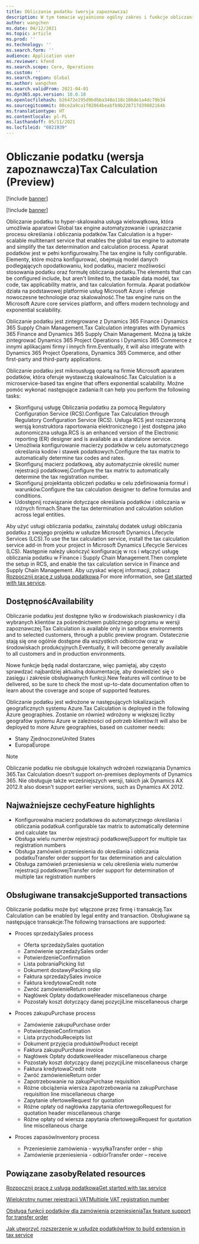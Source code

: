 ```yaml
---
title: Obliczanie podatku (wersja zapoznawcza)
description: W tym temacie wyjaśniono ogólny zakres i funkcje obliczania podatku.
author: wangchen
ms.date: 04/12/2021
ms.topic: article
ms.prod: ''
ms.technology: ''
ms.search.form: ''
audience: Application user
ms.reviewer: kfend
ms.search.scope: Core, Operations
ms.custom: ''
ms.search.region: Global
ms.author: wangchen
ms.search.validFrom: 2021-04-01
ms.dyn365.ops.version: 10.0.18
ms.openlocfilehash: b26472e195d9bdbba340a118c106de1a4dc79b34
ms.sourcegitcommit: 08ce2a9ca1f02064beabfb9b228717d39882164b
ms.translationtype: HT
ms.contentlocale: pl-PL
ms.lasthandoff: 05/11/2021
ms.locfileid: "6021939"
---
```

# <a name="tax-calculation-preview"></a><span data-ttu-id="27674-103">Obliczanie podatku (wersja zapoznawcza)</span><span class="sxs-lookup"><span data-stu-id="27674-103">Tax Calculation (Preview)</span></span>

[!include [banner](../includes/banner.md)]

[!include [banner](../includes/preview-banner.md)]

<span data-ttu-id="27674-104">Obliczanie podatku to hyper-skalowalna usługa wielowątkowa, która umożliwia aparatowi Global tax engine automatyzowanie i upraszczanie procesu określania i obliczania podatków.</span><span class="sxs-lookup"><span data-stu-id="27674-104">Tax Calculation is a hyper-scalable multitenant service that enables the global tax engine to automate and simplify the tax determination and calculation process.</span></span> <span data-ttu-id="27674-105">Aparat podatków jest w pełni konfigurowalny.</span><span class="sxs-lookup"><span data-stu-id="27674-105">The tax engine is fully configurable.</span></span> <span data-ttu-id="27674-106">Elementy, które można konfigurować, obejmują model danych podlegających opodatkowaniu, kod podatku, macierz możliwości stosowania podatku oraz formułę obliczania podatku.</span><span class="sxs-lookup"><span data-stu-id="27674-106">The elements that can be configured include, but aren't limited to, the taxable data model, tax code, tax applicability matrix, and tax calculation formula.</span></span> <span data-ttu-id="27674-107">Aparat podatków działa na podstawowej platformie usług Microsoft Azure i oferuje nowoczesne technologie oraz skalowalność.</span><span class="sxs-lookup"><span data-stu-id="27674-107">The tax engine runs on the Microsoft Azure core services platform, and offers modern technology and exponential scalability.</span></span>

<span data-ttu-id="27674-108">Obliczanie podatku jest zintegrowane z Dynamics 365 Finance i Dynamics 365 Supply Chain Management.</span><span class="sxs-lookup"><span data-stu-id="27674-108">Tax Calculation integrates with Dynamics 365 Finance and Dynamics 365 Supply Chain Management.</span></span> <span data-ttu-id="27674-109">Można ją także zintegrować Dynamics 365 Project Operations i Dynamics 365 Commerce z innymi aplikacjami firmy i innych firm.</span><span class="sxs-lookup"><span data-stu-id="27674-109">Eventually, it will also integrate with Dynamics 365 Project Operations, Dynamics 365 Commerce, and other first-party and third-party applications.</span></span>

<span data-ttu-id="27674-110">Obliczanie podatku jest mikrousługą opartą na firmie Microsoft aparatem podatków, która oferuje wystawczą skalowalność.</span><span class="sxs-lookup"><span data-stu-id="27674-110">Tax Calculation is a microservice-based tax engine that offers exponential scalability.</span></span> <span data-ttu-id="27674-111">Możne pomóc wykonać następujące zadania:</span><span class="sxs-lookup"><span data-stu-id="27674-111">It can help you perform the following tasks:</span></span>

- <span data-ttu-id="27674-112">Skonfiguruj usługę Obliczania podatku za pomocą Regulatory Configuration Service (RCS).</span><span class="sxs-lookup"><span data-stu-id="27674-112">Configure Tax Calculation through Regulatory Configuration Service (RCS).</span></span> <span data-ttu-id="27674-113">Usługa RCS jest rozszerzoną wersją konstruktora raportowania elektronicznego i jest dostępna jako autonomiczna usługa.</span><span class="sxs-lookup"><span data-stu-id="27674-113">RCS is an enhanced version of the Electronic reporting (ER) designer and is available as a standalone service.</span></span>
- <span data-ttu-id="27674-114">Umożliwia konfigurowanie macierzy podatków w celu automatycznego określania kodów i stawek podatkowych.</span><span class="sxs-lookup"><span data-stu-id="27674-114">Configure the tax matrix to automatically determine tax codes and rates.</span></span>
- <span data-ttu-id="27674-115">Skonfiguruj macierz podatkową, aby automatycznie określić numer rejestracji podatkowej.</span><span class="sxs-lookup"><span data-stu-id="27674-115">Configure the tax matrix to automatically determine the tax registration number.</span></span>
- <span data-ttu-id="27674-116">Skonfiguruj projektanta obliczeń podatku w celu zdefiniowania formuł i warunków.</span><span class="sxs-lookup"><span data-stu-id="27674-116">Configure the tax calculation designer to define formulas and conditions.</span></span>
- <span data-ttu-id="27674-117">Udostępnij rozwiązanie dotyczące określania podatków i obliczania w różnych firmach.</span><span class="sxs-lookup"><span data-stu-id="27674-117">Share the tax determination and calculation solution across legal entities.</span></span>

<span data-ttu-id="27674-118">Aby użyć usługi obliczania podatku, zainstaluj dodatek usługi obliczania podatku z swojego projektu w usłudze Microsoft Dynamics Lifecycle Services (LCS).</span><span class="sxs-lookup"><span data-stu-id="27674-118">To use the tax calculation service, install the tax calculation service add-in from your project in Microsoft Dynamics Lifecycle Services (LCS).</span></span> <span data-ttu-id="27674-119">Następnie należy ukończyć konfigurację w rcs i włączyć usługę obliczania podatku w Finance i Supply Chain Management.</span><span class="sxs-lookup"><span data-stu-id="27674-119">Then complete the setup in RCS, and enable the tax calculation service in Finance and Supply Chain Management.</span></span> <span data-ttu-id="27674-120">Aby uzyskać więcej informacji, zobacz [Rozpocznij pracę z usługą podatkową](./global-get-started-with-tax-calculation-service.md).</span><span class="sxs-lookup"><span data-stu-id="27674-120">For more information, see [Get started with tax service](./global-get-started-with-tax-calculation-service.md).</span></span>

## <a name="availability"></a><span data-ttu-id="27674-121">Dostępność</span><span class="sxs-lookup"><span data-stu-id="27674-121">Availability</span></span>

<span data-ttu-id="27674-122">Obliczanie podatku jest dostępne tylko w środowiskach piaskownicy i dla wybranych klientów za pośrednictwem publicznego programu w wersji zapoznawczej.</span><span class="sxs-lookup"><span data-stu-id="27674-122">Tax Calculation is available only in sandbox environments and to selected customers, through a public preview program.</span></span> <span data-ttu-id="27674-123">Ostatecznie stają się one ogólnie dostępne dla wszystkich odbiorców oraz w środowiskach produkcyjnych.</span><span class="sxs-lookup"><span data-stu-id="27674-123">Eventually, it will become generally available to all customers and in production environments.</span></span>

<span data-ttu-id="27674-124">Nowe funkcje będą nadal dostarczane, więc pamiętaj, aby często sprawdzać najbardziej aktualną dokumentację, aby dowiedzieć się o zasięgu i zakresie obsługiwanych funkcji.</span><span class="sxs-lookup"><span data-stu-id="27674-124">New features will continue to be delivered, so be sure to check the most up-to-date documentation often to learn about the coverage and scope of supported features.</span></span>

<span data-ttu-id="27674-125">Obliczanie podatku jest wdrożone w następujących lokalizacjach geograficznych systemu Azure.</span><span class="sxs-lookup"><span data-stu-id="27674-125">Tax Calculation is deployed in the following Azure geographies.</span></span> <span data-ttu-id="27674-126">Zostanie on również wdrożony w większej liczby geografów systemu Azure w zależności od potrzeb klientów:</span><span class="sxs-lookup"><span data-stu-id="27674-126">It will also be deployed to more Azure geographies, based on customer needs:</span></span>

- <span data-ttu-id="27674-127">Stany Zjednoczone</span><span class="sxs-lookup"><span data-stu-id="27674-127">United States</span></span>
- <span data-ttu-id="27674-128">Europa</span><span class="sxs-lookup"><span data-stu-id="27674-128">Europe</span></span>

> [!NOTE]
> <span data-ttu-id="27674-129">Obliczanie podatku nie obsługuje lokalnych wdrożeń rozwiązania Dynamics 365.</span><span class="sxs-lookup"><span data-stu-id="27674-129">Tax Calculation doesn't support on-premises deployments of Dynamics 365.</span></span> <span data-ttu-id="27674-130">Nie obsługuje także wcześniejszych wersji, takich jak Dynamics AX 2012.</span><span class="sxs-lookup"><span data-stu-id="27674-130">It also doesn't support earlier versions, such as Dynamics AX 2012.</span></span>

## <a name="feature-highlights"></a><span data-ttu-id="27674-131">Najważniejsze cechy</span><span class="sxs-lookup"><span data-stu-id="27674-131">Feature highlights</span></span>

- <span data-ttu-id="27674-132">Konfigurowalna macierz podatkowa do automatycznego określania i obliczania podatku</span><span class="sxs-lookup"><span data-stu-id="27674-132">A configurable tax matrix to automatically determine and calculate tax</span></span>
- <span data-ttu-id="27674-133">Obsługa wielu numerów rejestracji podatkowej</span><span class="sxs-lookup"><span data-stu-id="27674-133">Support for multiple tax registration numbers</span></span>
- <span data-ttu-id="27674-134">Obsługa zamówień przeniesienia do określania i obliczania podatku</span><span class="sxs-lookup"><span data-stu-id="27674-134">Transfer order support for tax determination and calculation</span></span>
- <span data-ttu-id="27674-135">Obsługa zamówień przeniesienia w celu określenia wielu numerów rejestracji podatkowej</span><span class="sxs-lookup"><span data-stu-id="27674-135">Transfer order support for determination of multiple tax registration numbers</span></span>

## <a name="supported-transactions"></a><span data-ttu-id="27674-136">Obsługiwane transakcje</span><span class="sxs-lookup"><span data-stu-id="27674-136">Supported transactions</span></span>

<span data-ttu-id="27674-137">Obliczanie podatku może być włączone przez firmę i transakcję.</span><span class="sxs-lookup"><span data-stu-id="27674-137">Tax Calculation can be enabled by legal entity and transaction.</span></span> <span data-ttu-id="27674-138">Obsługiwane są następujące transakcje:</span><span class="sxs-lookup"><span data-stu-id="27674-138">The following transactions are supported:</span></span>

- <span data-ttu-id="27674-139">Proces sprzedaży</span><span class="sxs-lookup"><span data-stu-id="27674-139">Sales process</span></span>

    - <span data-ttu-id="27674-140">Oferta sprzedaży</span><span class="sxs-lookup"><span data-stu-id="27674-140">Sales quotation</span></span>
    - <span data-ttu-id="27674-141">Zamówienie sprzedaży</span><span class="sxs-lookup"><span data-stu-id="27674-141">Sales order</span></span>
    - <span data-ttu-id="27674-142">Potwierdzenie</span><span class="sxs-lookup"><span data-stu-id="27674-142">Confirmation</span></span>
    - <span data-ttu-id="27674-143">Lista pobrania</span><span class="sxs-lookup"><span data-stu-id="27674-143">Picking list</span></span>
    - <span data-ttu-id="27674-144">Dokument dostawy</span><span class="sxs-lookup"><span data-stu-id="27674-144">Packing slip</span></span>
    - <span data-ttu-id="27674-145">Faktura sprzedaży</span><span class="sxs-lookup"><span data-stu-id="27674-145">Sales invoice</span></span>
    - <span data-ttu-id="27674-146">Faktura kredytowa</span><span class="sxs-lookup"><span data-stu-id="27674-146">Credit note</span></span>
    - <span data-ttu-id="27674-147">Zwróć zamówienie</span><span class="sxs-lookup"><span data-stu-id="27674-147">Return order</span></span>
    - <span data-ttu-id="27674-148">Nagłówek Opłaty dodatkowe</span><span class="sxs-lookup"><span data-stu-id="27674-148">Header miscellaneous charge</span></span>
    - <span data-ttu-id="27674-149">Pozostały koszt dotyczący danej pozycji</span><span class="sxs-lookup"><span data-stu-id="27674-149">Line miscellaneous charge</span></span>

- <span data-ttu-id="27674-150">Proces zakupu</span><span class="sxs-lookup"><span data-stu-id="27674-150">Purchase process</span></span>

    - <span data-ttu-id="27674-151">Zamówienie zakupu</span><span class="sxs-lookup"><span data-stu-id="27674-151">Purchase order</span></span>
    - <span data-ttu-id="27674-152">Potwierdzenie</span><span class="sxs-lookup"><span data-stu-id="27674-152">Confirmation</span></span>
    - <span data-ttu-id="27674-153">Lista przychodu</span><span class="sxs-lookup"><span data-stu-id="27674-153">Receipts list</span></span>
    - <span data-ttu-id="27674-154">Dokument przyjęcia produktów</span><span class="sxs-lookup"><span data-stu-id="27674-154">Product receipt</span></span>
    - <span data-ttu-id="27674-155">Faktura zakupu</span><span class="sxs-lookup"><span data-stu-id="27674-155">Purchase invoice</span></span>
    - <span data-ttu-id="27674-156">Nagłówek Opłaty dodatkowe</span><span class="sxs-lookup"><span data-stu-id="27674-156">Header miscellaneous charge</span></span>
    - <span data-ttu-id="27674-157">Pozostały koszt dotyczący danej pozycji</span><span class="sxs-lookup"><span data-stu-id="27674-157">Line miscellaneous charge</span></span>
    - <span data-ttu-id="27674-158">Faktura kredytowa</span><span class="sxs-lookup"><span data-stu-id="27674-158">Credit note</span></span>
    - <span data-ttu-id="27674-159">Zwróć zamówienie</span><span class="sxs-lookup"><span data-stu-id="27674-159">Return order</span></span>
    - <span data-ttu-id="27674-160">Zapotrzebowanie na zakup</span><span class="sxs-lookup"><span data-stu-id="27674-160">Purchase requisition</span></span>
    - <span data-ttu-id="27674-161">Różne obciążenia wiersza zapotrzebowania na zakup</span><span class="sxs-lookup"><span data-stu-id="27674-161">Purchase requisition line miscellaneous charge</span></span>
    - <span data-ttu-id="27674-162">Zapytanie ofertowe</span><span class="sxs-lookup"><span data-stu-id="27674-162">Request for quotation</span></span>
    - <span data-ttu-id="27674-163">Różne opłaty od nagłówka zapytania ofertowego</span><span class="sxs-lookup"><span data-stu-id="27674-163">Request for quotation header miscellaneous charge</span></span>
    - <span data-ttu-id="27674-164">Różne opłaty od wiersza zapytania ofertowego</span><span class="sxs-lookup"><span data-stu-id="27674-164">Request for quotation line miscellaneous charge</span></span>

- <span data-ttu-id="27674-165">Proces zapasów</span><span class="sxs-lookup"><span data-stu-id="27674-165">Inventory process</span></span>

    - <span data-ttu-id="27674-166">Przeniesienie zamówienia - wysyłka</span><span class="sxs-lookup"><span data-stu-id="27674-166">Transfer order – ship</span></span>
    - <span data-ttu-id="27674-167">Zamówienie przeniesienia - odbiór</span><span class="sxs-lookup"><span data-stu-id="27674-167">Transfer order – receive</span></span>

## <a name="related-resources"></a><span data-ttu-id="27674-168">Powiązane zasoby</span><span class="sxs-lookup"><span data-stu-id="27674-168">Related resources</span></span>

[<span data-ttu-id="27674-169">Rozpocznij pracę z usługą podatkową</span><span class="sxs-lookup"><span data-stu-id="27674-169">Get started with tax service</span></span>](./global-get-started-with-tax-calculation-service.md)

[<span data-ttu-id="27674-170">Wielokrotny numer rejestracji VAT</span><span class="sxs-lookup"><span data-stu-id="27674-170">Multiple VAT registration number</span></span>](./emea-multiple-vat-registration-numbers.md)

[<span data-ttu-id="27674-171">Obsługa funkcji podatków dla zamówienia przeniesienia</span><span class="sxs-lookup"><span data-stu-id="27674-171">Tax feature support for transfer order</span></span>](./tasks/tax-feature-support-for-transfer-order.md)

[<span data-ttu-id="27674-172">Jak utworzyć rozszerzenie w usłudze podatków</span><span class="sxs-lookup"><span data-stu-id="27674-172">How to build extension in tax service</span></span>](./tax-service-add-data-fields-tax-integration-by-extension.md)
